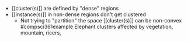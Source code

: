 - [[cluster(s)]] are defined by "dense" regions
- [[instance(s)]] in non-dense regions don't get clustered
	- Not trying to "partition" the space
[[cluster(s)]] can be non-convex
#compsci361example Elephant clusters affected by vegetation, mountain, ricers,